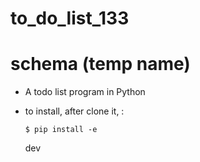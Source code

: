 # to_do_list_133

# schema (temp name)

* A todo list program in Python

* to install, after clone it, :

  ```
  $ pip install -e 
  ```

  dev

